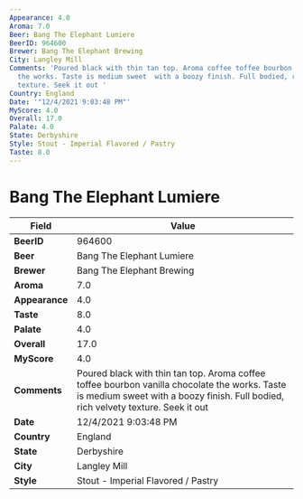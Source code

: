 ```yaml
---
Appearance: 4.0
Aroma: 7.0
Beer: Bang The Elephant Lumiere
BeerID: 964600
Brewer: Bang The Elephant Brewing
City: Langley Mill
Comments: 'Poured black with thin tan top. Aroma coffee toffee bourbon vanilla chocolate
  the works. Taste is medium sweet  with a boozy finish. Full bodied, rich velvety
  texture. Seek it out '
Country: England
Date: '"12/4/2021 9:03:48 PM"'
MyScore: 4.0
Overall: 17.0
Palate: 4.0
State: Derbyshire
Style: Stout - Imperial Flavored / Pastry
Taste: 8.0
---
```


# Bang The Elephant Lumiere

| Field         | Value |
|---------------|-------|
| **BeerID** | 964600 |
| **Beer** | Bang The Elephant Lumiere |
| **Brewer** | Bang The Elephant Brewing |
| **Aroma** | 7.0 |
| **Appearance** | 4.0 |
| **Taste** | 8.0 |
| **Palate** | 4.0 |
| **Overall** | 17.0 |
| **MyScore** | 4.0 |
| **Comments** | Poured black with thin tan top. Aroma coffee toffee bourbon vanilla chocolate the works. Taste is medium sweet  with a boozy finish. Full bodied, rich velvety texture. Seek it out  |
| **Date** | 12/4/2021 9:03:48 PM |
| **Country** | England |
| **State** | Derbyshire |
| **City** | Langley Mill |
| **Style** | Stout - Imperial Flavored / Pastry |
